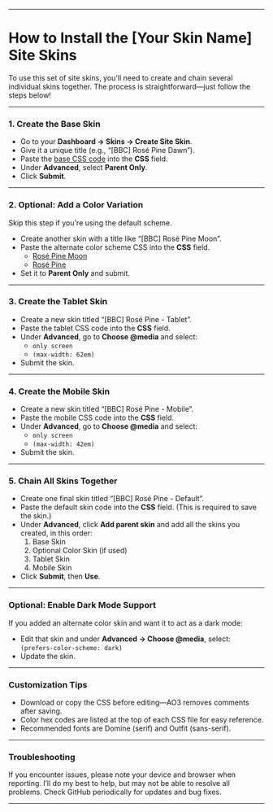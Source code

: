 
---
# How to Install the [Your Skin Name] Site Skins

To use this set of site skins, you'll need to create and chain several individual skins together. The process is straightforward—just follow the steps below!

---

### 1. Create the Base Skin

- Go to your **Dashboard → Skins → Create Site Skin**.
- Give it a unique title (e.g., “[BBC] Rosé Pine Dawn”).
- Paste the [base CSS code](https://github.com/Wolfbatcat/ao3-rose-pine/blob/main/ao3_rosepinedawn.css) into the **CSS** field.
- Under **Advanced**, select **Parent Only**.
- Click **Submit**.

---

### 2. Optional: Add a Color Variation

Skip this step if you're using the default scheme.

- Create another skin with a title like “[BBC] Rosé Pine Moon”.
- Paste the alternate color scheme CSS into the **CSS** field.
	- [Rosé Pine Moon](https://github.com/Wolfbatcat/ao3-rose-pine/blob/main/ao3_rosepinemoon.css)
	- [Rosé Pine](https://github.com/Wolfbatcat/ao3-rose-pine/blob/main/ao3_rosepine.css)
- Set it to **Parent Only** and submit.

---

### 3. Create the Tablet Skin

- Create a new skin titled “[BBC] Rosé Pine - Tablet”.
- Paste the tablet CSS code into the **CSS** field.
- Under **Advanced**, go to **Choose @media** and select:
  - `only screen`
  - `(max-width: 62em)`
- Submit the skin.

---

### 4. Create the Mobile Skin

- Create a new skin titled “[BBC] Rosé Pine - Mobile”.
- Paste the mobile CSS code into the **CSS** field.
- Under **Advanced**, go to **Choose @media** and select:
  - `only screen`
  - `(max-width: 42em)`
- Submit the skin.

---
### 5. Chain All Skins Together

- Create one final skin titled “[BBC]  Rosé Pine - Default”.
- Paste the default skin code into the **CSS** field.
  (This is required to save the skin.)
- Under **Advanced**, click **Add parent skin** and add all the skins you created, in this order:
  1. Base Skin
  2. Optional Color Skin (if used)
  3. Tablet Skin
  4. Mobile Skin
- Click **Submit**, then **Use**.

---

### Optional: Enable Dark Mode Support

If you added an alternate color skin and want it to act as a dark mode:

- Edit that skin and under **Advanced → Choose @media**, select:  
  `(prefers-color-scheme: dark)`  
- Update the skin.

---

### Customization Tips

- Download or copy the CSS before editing—AO3 removes comments after saving.
- Color hex codes are listed at the top of each CSS file for easy reference.
- Recommended fonts are Domine (serif) and Outfit (sans-serif).

---

### Troubleshooting

If you encounter issues, please note your device and browser when reporting. I’ll do my best to help, but may not be able to resolve all problems. Check GitHub periodically for updates and bug fixes.

---

